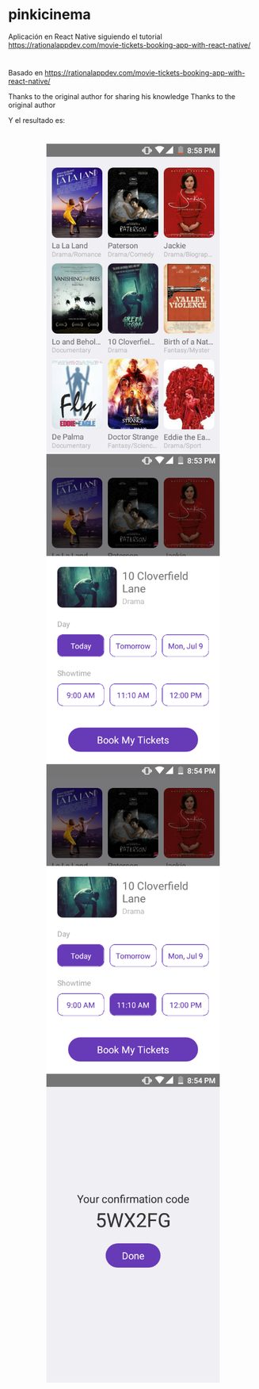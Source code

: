 # pinkicinema
Aplicación en React Native siguiendo el tutorial https://rationalappdev.com/movie-tickets-booking-app-with-react-native/
#
Basado en https://rationalappdev.com/movie-tickets-booking-app-with-react-native/

Thanks to the original author for sharing his knowledge
Thanks to the original author


Y el resultado es:
#
<p align="center">
  <img src="https://github.com/Duverney/pinkicinema/blob/master/1.png" width="350" title="Movie view">
  <img src="https://github.com/Duverney/pinkicinema/blob/master/2.png" width="350" title="Movie - MoviePopup view">
  <img src="https://github.com/Duverney/pinkicinema/blob/master/3.png" width="350" title="Movie - MoviePopup view">
  <img src="https://github.com/Duverney/pinkicinema/blob/master/4.png" width="350" title="Confirmation view">
</p>
